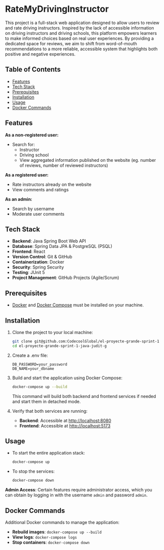 # RateMyDrivingInstructor

This project is a full-stack web application designed to allow users to review and rate driving instructors. Inspired by the lack of accessible information on driving instructors and driving schools, this platform empowers learners to make informed choices based on real user experiences. By providing a dedicated space for reviews, we aim to shift from word-of-mouth recommendations to a more reliable, accessible system that highlights both positive and negative experiences.

## Table of Contents

- [Features](#features)
- [Tech Stack](#tech-stack)
- [Prerequisites](#prerequisites)
- [Installation](#installation)
- [Usage](#usage)
- [Docker Commands](#docker-commands)

## Features

**As a non-registered user:**
- Search for:
  - Instructor
  - Driving school
  - View aggregated information published on the website (eg. number of reviews, number of reviewed instructors)

**As a registered user:**
- Rate instructors already on the website
- View comments and ratings

**As an admin:**
- Search by username
- Moderate user comments

## Tech Stack

- **Backend**: Java Spring Boot Web API
- **Database**: Spring Data JPA & PostgreSQL (PSQL)
- **Frontend**: React
- **Version Control**: Git & GitHub
- **Containerization**: Docker
- **Security**: Spring Security
- **Testing**: JUnit 5
- **Project Management**: GitHub Projects (Agile/Scrum)

## Prerequisites

- [Docker](https://www.docker.com/) and [Docker Compose](https://docs.docker.com/compose/) must be installed on your machine.

## Installation

1. Clone the project to your local machine:
    ```bash
    git clone git@github.com:CodecoolGlobal/el-proyecte-grande-sprint-1-java-judit-g.git
    cd el-proyecte-grande-sprint-1-java-judit-g
    ```

2. Create a .env file:
    ```env
    DB_PASSWORD=your_password
    DB_NAME=your_dbname
    ```

4. Build and start the application using Docker Compose:
    ```bash
    docker-compose up --build
    ```
   This command will build both backend and frontend services if needed and start them in detached mode.

5. Verify that both services are running:
   - **Backend**: Accessible at [http://localhost:8080](http://localhost:8080)
   - **Frontend**: Accessible at [http://localhost:5173](http://localhost:5173)

## Usage

- To start the entire application stack:
    ```bash
    docker-compose up
    ```
- To stop the services:
    ```bash
    docker-compose down
    ```
**Admin Access**: Certain features require administrator access, which you can obtain by logging in with the username `admin` and password `admin`.

## Docker Commands

Additional Docker commands to manage the application:

- **Rebuild images**: `docker-compose up --build`
- **View logs**: `docker-compose logs`
- **Stop containers**: `docker-compose down`
